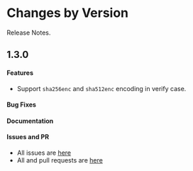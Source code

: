 Changes by Version
==================
Release Notes.

1.3.0
------------------
#### Features
* Support `sha256enc` and `sha512enc` encoding in verify case.

#### Bug Fixes

#### Documentation

#### Issues and PR
- All issues are [here](https://github.com/apache/skywalking/milestone/148?closed=1)
- All and pull requests are [here](https://github.com/apache/skywalking-infra-e2e/milestone/4?closed=1)
